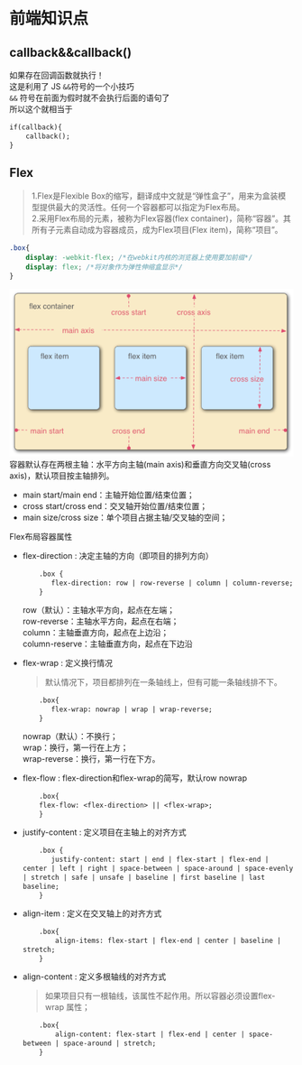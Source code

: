 # 前端知识点

## callback&&callback()
如果存在回调函数就执行！  
这是利用了 JS `&&`符号的一个小技巧  
`&&` 符号在前面为假时就不会执行后面的语句了  
所以这个就相当于  
```
if(callback){
    callback();
}
```

## Flex
> 1.Flex是Flexible Box的缩写，翻译成中文就是“弹性盒子”，用来为盒装模型提供最大的灵活性。任何一个容器都可以指定为Flex布局。  
> 2.采用Flex布局的元素，被称为Flex容器(flex container)，简称“容器”。其所有子元素自动成为容器成员，成为Flex项目(Flex item)，简称“项目”。

```css
.box{
    display: -webkit-flex; /*在webkit内核的浏览器上使用要加前缀*/
    display: flex; /*将对象作为弹性伸缩盒显示*/
}
```


![](../Res/WX_0x4_Flex_结构图.png)  
容器默认存在两根主轴：水平方向主轴(main axis)和垂直方向交叉轴(cross axis)，默认项目按主轴排列。  
* main start/main end：主轴开始位置/结束位置；  
* cross start/cross end：交叉轴开始位置/结束位置；  
* main size/cross size：单个项目占据主轴/交叉轴的空间；  


Flex布局容器属性  

- flex-direction  : 决定主轴的方向（即项目的排列方向）
    ```
        .box {
           flex-direction: row | row-reverse | column | column-reverse;
        }
    ```
    row（默认）：主轴水平方向，起点在左端；  
    row-reverse：主轴水平方向，起点在右端；  
    column：主轴垂直方向，起点在上边沿；  
    column-reserve：主轴垂直方向，起点在下边沿  

- flex-wrap  : 定义换行情况   

    > 默认情况下，项目都排列在一条轴线上，但有可能一条轴线排不下。  
    
    ```
        .box{
           flex-wrap: nowrap | wrap | wrap-reverse;
        }
    ```

    nowrap（默认）：不换行；  
    wrap：换行，第一行在上方；  
    wrap-reverse：换行，第一行在下方。  

- flex-flow  : flex-direction和flex-wrap的简写，默认row nowrap
    ```
        .box{
        flex-flow: <flex-direction> || <flex-wrap>;
        }
    ```

- justify-content  : 定义项目在主轴上的对齐方式
    ```
        .box {
           justify-content: start | end | flex-start | flex-end | center | left | right | space-between | space-around | space-evenly | stretch | safe | unsafe | baseline | first baseline | last baseline;
        }
    ```

- align-item  : 定义在交叉轴上的对齐方式
    ```
        .box{
            align-items: flex-start | flex-end | center | baseline | stretch;
        }
    ```

- align-content : 定义多根轴线的对齐方式
    
    > 如果项目只有一根轴线，该属性不起作用。所以容器必须设置flex-wrap 属性；
    ```
        .box{
            align-content: flex-start | flex-end | center | space-between | space-around | stretch;
        }
    ```








